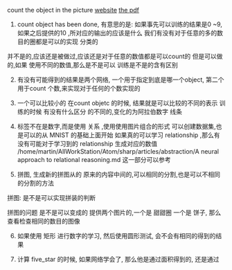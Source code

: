 count the object in the picture
[website](http://www.robots.ox.ac.uk/~vgg/research/counting/)
[the pdf](https://www.robots.ox.ac.uk/~vgg/publications/2010/Lempitsky10b/lempitsky10b.pdf)

1. count object has been done, 有意思的是: 如果事先可以训练的结果是0 ~9, 如果之后提供的10 ,所对应的输出的应该是什么
我们有没有对于任意的多的数目的圈都是可以的实现 分类的

并不是的,应该还是被做过,应该还是对于任意的数值都是可以count的
但是可以做的,如果 使用不同的数值,那么是不是可以 训练是不是的含有区别


2. 有没有可能得到的结果是两个网络, 一个用于指定到底是哪一个object, 第二个用于count 个数,来实现对于任何的个数实现的

3. 一个可以比较小的 在count objetc 的时候, 结果就是可以比较的不同的表示 训练的时候 有没有什么区分 的不同的,变化的为阿拉伯数字 线条


4. 标签不在是数字,而是使用 关系 ,使用使用图片组合的形式
可以创建数据集,也是可以的从 MNIST 的基础上面开始
如果真的可以学习 relationship ,那么有没有可能对于学习到的 relationship 生成对应的数值
/home/martin/AllWorkStation/Atom/sharp/articles/abstraction/A neural approach to relational reasoning.md 这一部分可以参考

5. 拼图, 生成新的拼图从的 原来的内容中间的,可以相同的分割,也是可以不相同的分割的方法
<!-- 如果可以从零碎的图片中间整合图片 ,那么是不是也是可以 用多个图片生成 很高的解析度的 图片的 -->

拼图: 是不是可以实现拼装的判断

拼图的问题 是不是可以变成的 提供两个图片的,一个是 甜甜圈 一个是 饼子, 那么查看检查相同的数目的图像


6. 如果使用 矩形 进行数字的学习, 然后使用圆形测试, 会不会有相同的得到的结果

7. 计算 five_star 的时候,  如果网络学会了, 那么他是通过面积得到的, 还是通过

